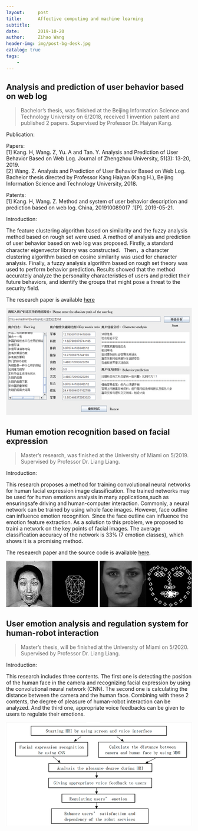 ```yaml
---
layout:     post
title:      Affective computing and machine learning
subtitle:   
date:       2019-10-20
author:     Zihao Wang
header-img: img/post-bg-desk.jpg
catalog: true
tags:
    - 
---
```


## Analysis and prediction of user behavior based on web log
>Bachelor’s thesis, was finished at the Beijing Information Science and Technology University on 6/2018, received 1 invention patent and published 2 papers. Supervised by Professor Dr. Haiyan Kang.

Publication:

Papers:<br>
[1]	Kang. H, Wang. Z, Yu. A and Tan. Y. Analysis and Prediction of User Behavior Based on Web Log. Journal of   Zhengzhou University, 51(3): 13-20, 2019.<br>
[2]	Wang. Z. Analysis and Prediction of User Behavior Based on Web Log. Bachelor thesis directed by Professor Kang Haiyan (Kang H.), Beijing Information Science and  Technology University, 2018.

Patents:<br>
[1]	Kang. H, Wang. Z. Method and system of user behavior description and prediction based on web log. China, 201910089017 .1[P]. 2019-05-21.

Introduction:

The feature clustering algorithm based on similarity and the fuzzy analysis method based on rough set were used. A method of analysis and prediction of user behavior based on web log was proposed. Firstly, a standard character eigenvector library was constructed．Then，a character clustering algorithm based on cosine similarity was used for character analysis. Finally, a fuzzy analysis algorithm based on rough set theory was used to perform behavior prediction. Results showed that the method accurately analyze the personality characteristics of users and predict their future behaviors, and identify the groups that might pose a threat to the security field.

The research paper is available [here](http://new.oversea.cnki.net/KCMS/detail/detail.aspx?dbcode=CJFQ&dbname=CJFDLAST2019&filename=ZZDZ201903008&v=MDAwNDFyQ1VSTE9mYnVSbUZpamdWcjdQUHpmUGRMRzRIOWpNckk5RmJJUjhlWDFMdXhZUzdEaDFUM3FUcldNMUY=)

![](https://raw.githubusercontent.com/wangzh3/wangzh3.github.io/master/upload/log.jpg)
## Human emotion recognition based on facial expression
>Master’s research, was finished at the University of Miami on 5/2019. Supervised by Professor Dr. Liang Liang.

Introduction:

This research proposes a method for training convolutional neural networks for human facial expression image classification. The trained networks may be used for human emotions analysis in many applications,such as ensuringsafe driving and human-computer interaction. Commonly, a neural network can be trained by using whole face images. However, face outline can influence emotion recognition. Since the face outline can influence the emotion feature extraction. As a solution to this problem, we proposed to traini a network on the key points of facial images. The average classification accuracy of the network is 33% (7 emotion classes), which shows it is a promising method.

The reseaerch paper and the source code is available [here](https://github.com/wangzh3/facial-emotion-recognition/blob/master/Human%20emotion%20recognition%20based%20on%20facial%20expression.pdf).


![](https://github.com/wangzh3/wangzh3.github.io/blob/master/upload/facial%20emo.jpg?raw=true)
![](https://github.com/wangzh3/wangzh3.github.io/blob/master/upload/facial%20emotion.jpg?raw=true)

## User emotion analysis and regulation system for human-robot interaction
>Master’s thesis, will be finished at the University of Miami on 5/2020. Supervised by Professor Dr. Liang Liang.

Introduction:

This research includes three contents. The first one is detecting the position of the human face in the camera and recognizing facial expression by using the convolutional neural network (CNN). The second one is calculating the distance between the camera and the human face. Combining with these 2 contents, the degree of pleasure of human-robot interaction can be analyzed. And the third one, appropriate voice feedbacks can be given to users to regulate their emotions.

![](https://raw.githubusercontent.com/wangzh3/wangzh3.github.io/master/upload/master%20thesis.jpg)